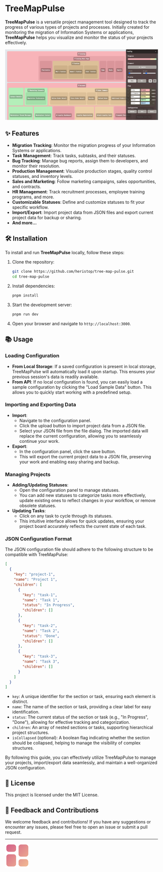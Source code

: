 # TreeMapPulse

**TreeMapPulse** is a versatile project management tool designed to track the progress of various types of projects and processes. Initially created for monitoring the migration of Information Systems or applications, **TreeMapPulse** helps you visualize and monitor the status of your projects effectively.

![screenshot](/public/screenshot.png)

## ✨ Features

- **Migration Tracking**: Monitor the migration progress of your Information Systems or applications.
- **Task Management**: Track tasks, subtasks, and their statuses.
- **Bug Tracking**: Manage bug reports, assign them to developers, and monitor their resolution.
- **Production Management**: Visualize production stages, quality control statuses, and inventory levels.
- **Sales and Marketing**: Follow marketing campaigns, sales opportunities, and contracts.
- **HR Management**: Track recruitment processes, employee training programs, and more.
- **Customizable Statuses**: Define and customize statuses to fit your specific workflow.
- **Import/Export**: Import project data from JSON files and export current project data for backup or sharing.
- **And more...**

## 🛠️ Installation

To install and run **TreeMapPulse** locally, follow these steps:

1. Clone the repository:

    ```bash
    git clone https://github.com/heristop/tree-map-pulse.git
    cd tree-map-pulse
    ```

2. Install dependencies:

    ```bash
    pnpm install
    ```

3. Start the development server:

    ```bash
    pnpm run dev
    ```

4. Open your browser and navigate to `http://localhost:3000`.

## 📚 Usage

### Loading Configuration

- **From Local Storage**: If a saved configuration is present in local storage, TreeMapPulse will automatically load it upon startup. This ensures your previous session's data is readily available.
- **From API**: If no local configuration is found, you can easily load a sample configuration by clicking the "Load Sample Data" button. This allows you to quickly start working with a predefined setup.

### Importing and Exporting Data

- **Import**:
  - Navigate to the configuration panel.
  - Click the upload button to import project data from a JSON file.
  - Select your JSON file from the file dialog. The imported data will replace the current configuration, allowing you to seamlessly continue your work.
- **Export**:
  - In the configuration panel, click the save button.
  - This will export the current project data to a JSON file, preserving your work and enabling easy sharing and backup.

### Managing Projects

- **Adding/Updating Statuses**:
  - Open the configuration panel to manage statuses.
  - You can add new statuses to categorize tasks more effectively, update existing ones to reflect changes in your workflow, or remove obsolete statuses.
- **Updating Tasks**:
  - Click on any task to cycle through its statuses.
  - This intuitive interface allows for quick updates, ensuring your project board accurately reflects the current state of each task.

### JSON Configuration Format

The JSON configuration file should adhere to the following structure to be compatible with TreeMapPulse:

```json
[
  {
    "key": "project-1",
    "name": "Project 1",
    "children": [
      {
        "key": "task-1",
        "name": "Task 1",
        "status": "In Progress",
        "children": []
      },
      {
        "key": "task-2",
        "name": "Task 2",
        "status": "Done",
        "children": []
      },
      {
        "key": "task-3",
        "name": "Task 3",
        "children": []
      }
    ]
  }
]
```

- `key`: A unique identifier for the section or task, ensuring each element is distinct.
- `name`: The name of the section or task, providing a clear label for easy identification.
- `status`: The current status of the section or task (e.g., "In Progress", "Done"), allowing for effective tracking and categorization.
- `children`: An array of nested sections or tasks, supporting hierarchical project structures.
- `isCollapsed` (optional): A boolean flag indicating whether the section should be collapsed, helping to manage the visibility of complex structures.

By following this guide, you can effectively utilize TreeMapPulse to manage your projects, import/export data seamlessly, and maintain a well-organized JSON configuration.

## 📄 License

This project is licensed under the MIT License.

## 💬 Feedback and Contributions

We welcome feedback and contributions! If you have any suggestions or encounter any issues, please feel free to open an issue or submit a pull request.

---

![Logo](/public/logo-80x80.png)
